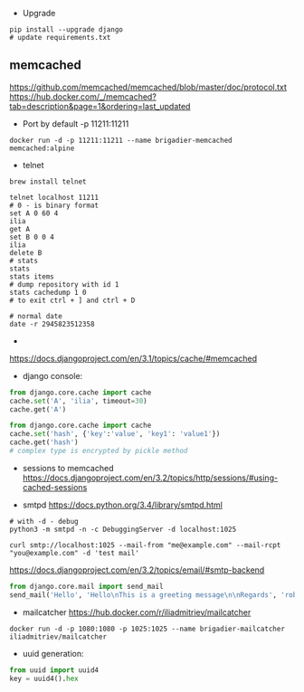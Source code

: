 * Upgrade 
```shell
pip install --upgrade django
# update requirements.txt
```

## memcached
https://github.com/memcached/memcached/blob/master/doc/protocol.txt
https://hub.docker.com/_/memcached?tab=description&page=1&ordering=last_updated
* Port by default -p 11211:11211
```shell
docker run -d -p 11211:11211 --name brigadier-memcached memcached:alpine
```
* telnet
```shell
brew install telnet
```
```shell
telnet localhost 11211
# 0 - is binary format
set A 0 60 4
ilia
get A
set B 0 0 4
ilia
delete B
# stats
stats
stats items
# dump repository with id 1
stats cachedump 1 0
# to exit ctrl + ] and ctrl + D
```
```shell
# normal date
date -r 2945823512358
```
*
https://docs.djangoproject.com/en/3.1/topics/cache/#memcached

* django console:
```python
from django.core.cache import cache
cache.set('A', 'ilia', timeout=30)
cache.get('A')
```
```python
from django.core.cache import cache
cache.set('hash', {'key':'value', 'key1': 'value1'})
cache.get('hash')
# complex type is encrypted by pickle method
```
* sessions to memcached
https://docs.djangoproject.com/en/3.2/topics/http/sessions/#using-cached-sessions
  
* smtpd
https://docs.python.org/3.4/library/smtpd.html
```shell
# with -d - debug
python3 -m smtpd -n -c DebuggingServer -d localhost:1025
```
```shell
curl smtp://localhost:1025 --mail-from "me@example.com" --mail-rcpt "you@example.com" -d 'test mail' 
```
https://docs.djangoproject.com/en/3.2/topics/email/#smtp-backend
```python
from django.core.mail import send_mail
send_mail('Hello', 'Hello\nThis is a greeting message\n\nRegards', 'robot@example.com', ['mike@example.com'])
```
* mailcatcher
https://hub.docker.com/r/iliadmitriev/mailcatcher
```shell
docker run -d -p 1080:1080 -p 1025:1025 --name brigadier-mailcatcher iliadmitriev/mailcatcher
```

* uuid generation:
```python
from uuid import uuid4
key = uuid4().hex
```